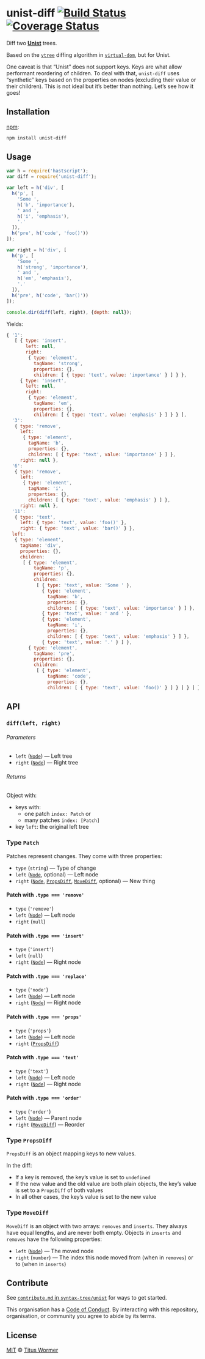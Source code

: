 # unist-diff [![Build Status][travis-badge]][travis] [![Coverage Status][codecov-badge]][codecov]

Diff two [**Unist**][unist] trees.

Based on the [`vtree`][vtree] diffing algorithm in [`virtual-dom`][vdom],
but for Unist.

One caveat is that “Unist” does not support keys.  Keys are what allow
performant reordering of children.  To deal with that, `unist-diff` uses
“synthetic” keys based on the properties on nodes (excluding their value
or their children).  This is not ideal but it’s better than nothing.
Let’s see how it goes!

## Installation

[npm][]:

```bash
npm install unist-diff
```

## Usage

```js
var h = require('hastscript');
var diff = require('unist-diff');

var left = h('div', [
  h('p', [
    'Some ',
    h('b', 'importance'),
    ' and ',
    h('i', 'emphasis'),
    '.'
  ]),
  h('pre', h('code', 'foo()'))
]);

var right = h('div', [
  h('p', [
    'Some ',
    h('strong', 'importance'),
    ' and ',
    h('em', 'emphasis'),
    '.'
  ]),
  h('pre', h('code', 'bar()'))
]);

console.dir(diff(left, right), {depth: null});
```

Yields:

```js
{ '1':
   [ { type: 'insert',
       left: null,
       right:
        { type: 'element',
          tagName: 'strong',
          properties: {},
          children: [ { type: 'text', value: 'importance' } ] } },
     { type: 'insert',
       left: null,
       right:
        { type: 'element',
          tagName: 'em',
          properties: {},
          children: [ { type: 'text', value: 'emphasis' } ] } } ],
  '3':
   { type: 'remove',
     left:
      { type: 'element',
        tagName: 'b',
        properties: {},
        children: [ { type: 'text', value: 'importance' } ] },
     right: null },
  '6':
   { type: 'remove',
     left:
      { type: 'element',
        tagName: 'i',
        properties: {},
        children: [ { type: 'text', value: 'emphasis' } ] },
     right: null },
  '11':
   { type: 'text',
     left: { type: 'text', value: 'foo()' },
     right: { type: 'text', value: 'bar()' } },
  left:
   { type: 'element',
     tagName: 'div',
     properties: {},
     children:
      [ { type: 'element',
          tagName: 'p',
          properties: {},
          children:
           [ { type: 'text', value: 'Some ' },
             { type: 'element',
               tagName: 'b',
               properties: {},
               children: [ { type: 'text', value: 'importance' } ] },
             { type: 'text', value: ' and ' },
             { type: 'element',
               tagName: 'i',
               properties: {},
               children: [ { type: 'text', value: 'emphasis' } ] },
             { type: 'text', value: '.' } ] },
        { type: 'element',
          tagName: 'pre',
          properties: {},
          children:
           [ { type: 'element',
               tagName: 'code',
               properties: {},
               children: [ { type: 'text', value: 'foo()' } ] } ] } ] } }
```

## API

### `diff(left, right)`

###### Parameters

*   `left` ([`Node`][node]) — Left tree
*   `right` ([`Node`][node]) — Right tree

###### Returns

Object with:

- keys with:
  - one patch `index: Patch` or
  - many patches `index: [Patch]`
- key `left`: the original left tree

### Type `Patch`

Patches represent changes.  They come with three properties:

*   `type` (`string`) — Type of change
*   `left` ([`Node`][node], optional) — Left node
*   `right` ([`Node`][node], [`PropsDiff`][propsdiff], [`MoveDiff`][movediff],
    optional) — New thing

#### Patch with `.type === 'remove'`

*   `type` (`'remove'`)
*   `left` ([`Node`][node]) — Left node
*   `right` (`null`)

#### Patch with `.type === 'insert'`

*   `type` (`'insert'`)
*   `left` (`null`)
*   `right` ([`Node`][node]) — Right node

#### Patch with `.type === 'replace'`

*   `type` (`'node'`)
*   `left` ([`Node`][node]) — Left node
*   `right` ([`Node`][node]) — Right node

#### Patch with `.type === 'props'`

*   `type` (`'props'`)
*   `left` ([`Node`][node]) — Left node
*   `right` ([`PropsDiff`][propsdiff])

#### Patch with `.type === 'text'`

*   `type` (`'text'`)
*   `left` ([`Node`][node]) — Left node
*   `right` ([`Node`][node]) — Right node

#### Patch with `.type === 'order'`

*   `type` (`'order'`)
*   `left` ([`Node`][node]) — Parent node
*   `right` ([`MoveDiff`][movediff]) — Reorder

### Type `PropsDiff`

`PropsDiff` is an object mapping keys to new values.

In the diff:

*   If a key is removed, the key’s value is set to `undefined`
*   If the new value and the old value are both plain objects, the key’s
    value is set to a `PropsDiff` of both values
*   In all other cases, the key’s value is set to the new value

### Type `MoveDiff`

`MoveDiff` is an object with two arrays: `removes` and `inserts`.
They always have equal lengths, and are never both empty.  Objects in
`inserts` and `removes` have the following properties:

*   `left` ([`Node`][node]) — The moved node
*   `right` (`number`) — The index this node moved from (when in `removes`) or
    to (when in `inserts`)

## Contribute

See [`contribute.md` in `syntax-tree/unist`][contribute] for ways to get
started.

This organisation has a [Code of Conduct][coc].  By interacting with this
repository, organisation, or community you agree to abide by its terms.

## License

[MIT][license] © [Titus Wormer][author]

<!-- Definitions -->

[travis-badge]: https://img.shields.io/travis/syntax-tree/unist-diff.svg

[travis]: https://travis-ci.org/syntax-tree/unist-diff

[codecov-badge]: https://img.shields.io/codecov/c/github/syntax-tree/unist-diff.svg

[codecov]: https://codecov.io/github/syntax-tree/unist-diff

[npm]: https://docs.npmjs.com/cli/install

[license]: LICENSE

[author]: http://wooorm.com

[unist]: https://github.com/syntax-tree/unist

[node]: https://github.com/syntax-tree/unist#node

[patch]: #patch

[propsdiff]: #propsdiff

[movediff]: #movediff

[vtree]: https://github.com/Matt-Esch/virtual-dom/tree/master/vtree

[vdom]: https://github.com/Matt-Esch/virtual-dom

[contribute]: https://github.com/syntax-tree/unist/blob/master/contributing.md

[coc]: https://github.com/syntax-tree/unist/blob/master/code-of-conduct.md
